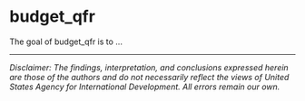 
# budget_qfr

<!-- badges: start -->
<!-- badges: end -->

The goal of budget_qfr is to ...


---

*Disclaimer: The findings, interpretation, and conclusions expressed herein are those of the authors and do not necessarily reflect the views of United States Agency for International Development. All errors remain our own.*